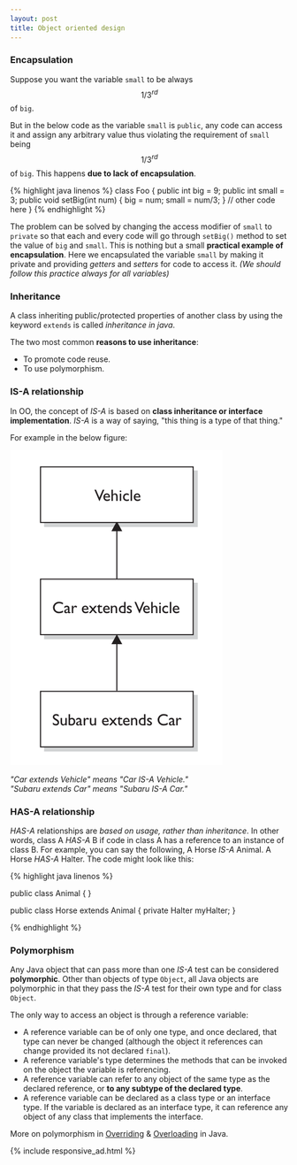 ```yaml
---
layout: post
title: Object oriented design
---
```


### Encapsulation

Suppose you want the variable `small` to be always $$1/3^{rd}$$ of `big`.

But in the below code as the variable `small` is `public`, any code can access it and assign any arbitrary value
thus violating the requirement of `small` being $$1/3^{rd}$$ of `big`. This happens __due to lack of encapsulation__.

{% highlight java linenos %}
class Foo {
    public int big = 9;
    public int small = 3;
    public void setBig(int num) {
        big = num;
        small = num/3;
    }
    // other code here
}
{% endhighlight %}

The problem can be solved by changing the access modifier of `small` to `private` so that each and every code
will go through `setBig()` method to set the value of `big` and `small`. This is nothing but a small __practical
example of encapsulation__. Here we encapsulated the variable `small` by making it private and providing _getters_
and _setters_ for code to access it. _(We should follow this practice always for all variables)_

### Inheritance

A class inheriting public/protected properties of another class by using the keyword `extends` is called _inheritance
in java_.

The two most common __reasons to use inheritance__:

* To promote code reuse.
* To use polymorphism.

### IS-A relationship

In OO, the concept of _IS-A_ is based on __class inheritance or interface implementation__. _IS-A_ is a way of saying,
"this thing is a type of that thing."

For example in the below figure:

![](/img/posts/is-a.png)

_"Car extends Vehicle" means "Car IS-A Vehicle."<br/>
"Subaru extends Car" means "Subaru IS-A Car."_

### HAS-A relationship

_HAS-A_ relationships are _based on usage, rather than inheritance_. In other words, class A _HAS-A_ B if code in class A has
a reference to an instance of class B. For example, you can say the following, A Horse _IS-A_ Animal. A Horse _HAS-A_ Halter.
The code might look like this:

{% highlight java linenos %}

public class Animal { }

public class Horse extends Animal {
    private Halter myHalter;
}

{% endhighlight %}

### Polymorphism

Any Java object that can pass more than one _IS-A_ test can be considered __polymorphic__. Other than objects of type `Object`,
all Java objects are polymorphic in that they pass the _IS-A_ test for their own type and for class `Object`.

The only way to access an object is through a reference variable:

* A reference variable can be of only one type, and once declared, that type can never be changed (although the object it
references can change provided its not declared `final`).
* A reference variable's type determines the methods that can be invoked on the object the variable is referencing.
* A reference variable can refer to any object of the same type as the declared reference, or __to any subtype of the
declared type__.
* A reference variable can be declared as a class type or an interface type. If the variable is declared as an interface
type, it can reference any object of any class that implements the interface.

More on polymorphism in [Overriding](/2015/05/29/overriding.html) & [Overloading](/2015/06/02/overloading.html) in Java.

{% include responsive_ad.html %}

